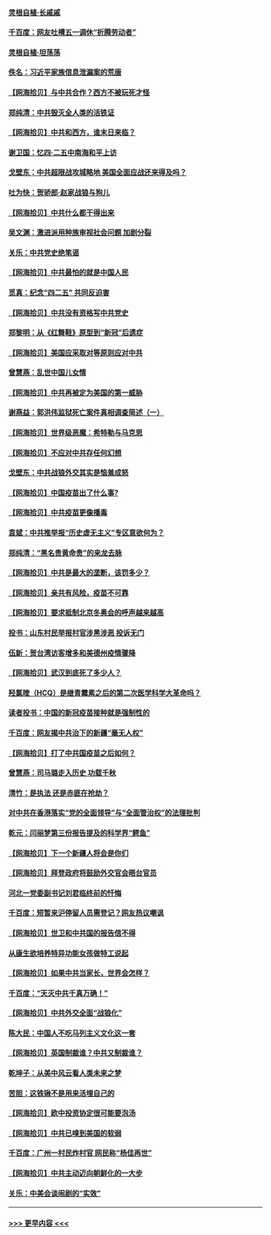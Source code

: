 #### [灵根自植‧长戚戚](../pages/nsc993/n12905585.md?t=04262351) 
#### [千百度：网友吐槽五一调休“折腾劳动者”](../pages/nsc993/n12905934.md?t=04262351) 
#### [灵根自植‧坦荡荡](../pages/nsc993/n12905562.md?t=04262351) 
#### [佚名：习近平家族信息泄漏案的荒唐](../pages/nsc993/n12904705.md?t=04262351) 
#### [【网海拾贝】与中共合作？西方不被玩死才怪](../pages/nsc993/n12903873.md?t=04262351) 
#### [郑纯清：中共毁灭全人类的活铁证](../pages/nsc993/n12903785.md?t=04262351) 
#### [【网海拾贝】中共和西方，谁末日来临？](../pages/nsc993/n12903482.md?t=04262351) 
#### [谢卫国：忆四‧二五中南海和平上访](../pages/nsc993/n12902192.md?t=04262351) 
#### [戈壁东：中共超限战攻城略地 美国全面应战还来得及吗？](../pages/nsc993/n12902297.md?t=04262351) 
#### [吐为快：贺骄郎‧赵家战狼与狗儿](../pages/nsc993/n12902280.md?t=04262351) 
#### [【网海拾贝】中共什么都干得出来](../pages/nsc993/n12897500.md?t=04262351) 
#### [吴文渊：激进派用种族审视社会问题 加剧分裂](../pages/nsc993/n12893881.md?t=04262351) 
#### [关乐：中共党史绝笔谣](../pages/nsc993/n12897270.md?t=04262351) 
#### [【网海拾贝】中共最怕的就是中国人民](../pages/nsc993/n12894705.md?t=04262351) 
#### [觅真：纪念“四二五” 共同反迫害](../pages/nsc993/n12894553.md?t=04262351) 
#### [【网海拾贝】中共没有资格写中共党史](../pages/nsc993/n12892231.md?t=04262351) 
#### [郑黎明：从《红舞鞋》原型到“新冠”后遗症](../pages/nsc993/n12890469.md?t=04262351) 
#### [【网海拾贝】美国应采取对等原则应对中共](../pages/nsc993/n12889176.md?t=04262351) 
#### [曾慧燕：乱世中国儿女情](../pages/nsc993/n12887931.md?t=04262351) 
#### [【网海拾贝】中共再被定为美国的第一威胁](../pages/nsc993/n12887580.md?t=04262351) 
#### [谢燕益：郭洪伟监狱死亡案件真相调查简述（一）](../pages/nsc993/n12885648.md?t=04262351) 
#### [【网海拾贝】世界级恶魔：希特勒与马克思](../pages/nsc993/n12884062.md?t=04262351) 
#### [【网海拾贝】不应对中共存任何幻想](../pages/nsc993/n12881460.md?t=04262351) 
#### [戈壁东：中共战狼外交其实是恼羞成怒](../pages/nsc993/n12880392.md?t=04262351) 
#### [【网海拾贝】中国疫苗出了什么事?](../pages/nsc993/n12879124.md?t=04262351) 
#### [【网海拾贝】中共疫苗更像播毒](../pages/nsc993/n12876631.md?t=04262351) 
#### [袁斌：中共推举报“历史虚无主义”专区意欲何为？](../pages/nsc993/n12876530.md?t=04262351) 
#### [郑纯清：“黑名贵黄命贵”的来龙去脉](../pages/nsc993/n12875589.md?t=04262351) 
#### [【网海拾贝】中共是最大的垄断，该罚多少？](../pages/nsc993/n12874006.md?t=04262351) 
#### [【网海拾贝】亲共有风险，疫苗不可靠](../pages/nsc993/n12872224.md?t=04262351) 
#### [【网海拾贝】要求抵制北京冬奥会的呼声越来越高](../pages/nsc993/n12868962.md?t=04262351) 
#### [投书：山东村民举报村官涉黑涉恶 投诉无门](../pages/nsc993/n12869726.md?t=04262351) 
#### [伍新：贺台湾访客增多和美德州疫情骤降](../pages/nsc993/n12865651.md?t=04262351) 
#### [【网海拾贝】武汉到底死了多少人？](../pages/nsc993/n12863707.md?t=04262351) 
#### [羟氯喹（HCQ）是继青霉素之后的第二次医学科学大革命吗？](../pages/nsc993/n12638564.md?t=04262351) 
#### [读者投书：中国的新冠疫苗接种就是强制性的](../pages/nsc993/n12859932.md?t=04262351) 
#### [千百度：网友揭中共治下的新疆“毫无人权”](../pages/nsc993/n12858385.md?t=04262351) 
#### [【网海拾贝】打了中共国疫苗之后如何？](../pages/nsc993/n12857866.md?t=04262351) 
#### [曾慧燕：司马璐走入历史 功载千秋](../pages/nsc993/n12856996.md?t=04262351) 
#### [清竹：是执法 还是赤匪在抢劫？](../pages/nsc993/n12856952.md?t=04262351) 
#### [对中共在香港落实“党的全面领导”与“全面管治权”的法理批判](../pages/nsc993/n12856929.md?t=04262351) 
#### [乾元：闫丽梦第三份报告提及的科学界“鳄鱼”](../pages/nsc993/n12855985.md?t=04262351) 
#### [【网海拾贝】下一个新疆人将会是你们](../pages/nsc993/n12855864.md?t=04262351) 
#### [【网海拾贝】拜登政府将鼓励外交官会晤台官员](../pages/nsc993/n12853615.md?t=04262351) 
#### [河北一党委副书记刘君临终前的忏悔](../pages/nsc993/n12849420.md?t=04262351) 
#### [千百度：短暂来沪停留人员需登记？网友热议嘲讽](../pages/nsc993/n12853497.md?t=04262351) 
#### [【网海拾贝】世卫和中共国的报告信不得](../pages/nsc993/n12850902.md?t=04262351) 
#### [从康生欲培养特异功能女孩做特工说起](../pages/nsc993/n12849289.md?t=04262351) 
#### [【网海拾贝】如果中共当家长，世界会怎样？](../pages/nsc993/n12848436.md?t=04262351) 
#### [千百度：“天灭中共千真万确！”](../pages/nsc993/n12845659.md?t=04262351) 
#### [【网海拾贝】中共外交全面“战狼化”](../pages/nsc993/n12845607.md?t=04262351) 
#### [陈大民：中国人不吃马列主义文化这一套](../pages/nsc993/n12842496.md?t=04262351) 
#### [【网海拾贝】英国制裁谁？中共又制裁谁？](../pages/nsc993/n12840909.md?t=04262351) 
#### [乾坤子：从美中风云看人类未来之梦](../pages/nsc993/n12840590.md?t=04262351) 
#### [苦胆：这铁锹不是用来活埋自己的](../pages/nsc993/n12839512.md?t=04262351) 
#### [【网海拾贝】欧中投资协定很可能要泡汤](../pages/nsc993/n12835122.md?t=04262351) 
#### [【网海拾贝】中共已嗅到美国的软弱](../pages/nsc993/n12832411.md?t=04262351) 
#### [千百度：广州一村民炸村官 网民称“杨佳再世”](../pages/nsc993/n12832380.md?t=04262351) 
#### [【网海拾贝】中共主动迈向朝鲜化的一大步](../pages/nsc993/n12829887.md?t=04262351) 
#### [关乐：中美会谈闹剧的“实效”](../pages/nsc993/n12826698.md?t=04262351) 

----
#### [ >>> 更早内容 <<< ](../indexes/nsc993-earlier.md)
